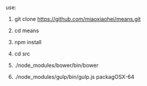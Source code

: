 use:

1.	git clone https://github.com/miaoxiaohei/means.git

2.	cd means

3.	npm install

4. cd src

5. ./node_modules/bower/bin/bower	

4.	./node_modules/gulp/bin/gulp.js  packagOSX-64